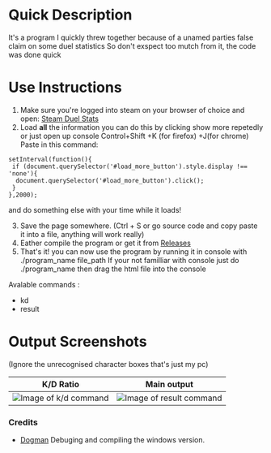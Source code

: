 # Quick Description
It's a program I quickly threw together because of a unamed parties false claim on some duel statistics
So don't exspect too mutch from it, the code was done quick
# Use Instructions
1. Make sure you're logged into steam on your browser of choice and open: 
[Steam Duel Stats](https://steamcommunity.com/my/gcpd/440?tab=playerduelhistory)
2. Load **all** the information you can do this by clicking show more repetedly or just open up console
Control+Shift   +K (for firefox)    +J(for chrome) Paste in this command: 
```
setInterval(function(){
 if (document.querySelector('#load_more_button').style.display !== 'none'){
  document.querySelector('#load_more_button').click();
 }
},2000);
```
and do something else with your time while it loads!

3. Save the page somewhere.
(Ctrl + S or go source code and copy paste it into a file, anything will work really)
4. Eather compile the program or get it from [Releases](https://github.com/SFort/TF2-Duel_history_formatter/releases)
5. That's it! you can now use the program by running it in console with ./program_name file_path
If your not familliar with console just do ./program_name then drag the html file into the console

Avalable commands :
  - kd
  - result

# Output Screenshots
(Ignore the unrecognised character boxes that's just my pc)

K/D Ratio    | Main output
------------ | -------------
![Image of k/d command](https://i.imgur.com/yGNLjM5.png) | ![Image of result command](https://i.imgur.com/vH7f1KP.png)


### Credits
- [Dogman](https://github.com/dogman176) Debuging and compiling the windows version.
